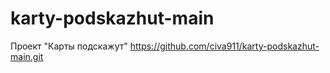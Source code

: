 # karty-podskazhut-main
Проект "Карты подскажут"
https://github.com/civa911/karty-podskazhut-main.git
